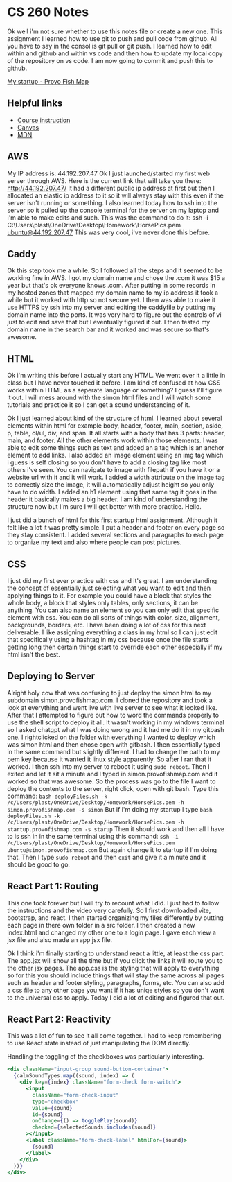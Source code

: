 # CS 260 Notes
Ok well i'm not sure whether to use this notes file or create a new one. This assignment I learned how to use git to push and pull code from github. All you have to say in the consol is git pull or git push. I learned how to edit within and github and within vs code and then how to update my local copy of the repository on vs code. I am now going to commit and push this to github.

[My startup - Provo Fish Map](https://provofishmap.com)

## Helpful links

- [Course instruction](https://github.com/webprogramming260)
- [Canvas](https://byu.instructure.com)
- [MDN](https://developer.mozilla.org)

## AWS

My IP address is: 44.192.207.47
Ok I just launched/started my first web server through AWS. Here is the current link that will take you there: http://44.192.207.47/
It had a different public ip address at first but then I allocated an elastic ip address to it so it will always stay with this even if the server isn't running or something. I also learned today how to ssh into the server so it pulled up the console terminal for the server on my laptop and i'm able to make edits and such. This was the command to do it:
ssh -i C:\Users\plast\OneDrive\Desktop\Homework\HorsePics.pem ubuntu@44.192.207.47
This was very cool, i've never done this before.

## Caddy

Ok this step took me a while. So I followed all the steps and it seemed to be working fine in AWS. I got my domain name and chose the .com it was $15 a year but that's ok everyone knows .com. After putting in some records in my hosted zones that mapped my domain name to my ip address it took a while but it worked with http so not secure yet. I then was able to make it use HTTPS by ssh into my server and editing the caddyfile by putting my domain name into the ports. It was very hard to figure out the controls of vi just to edit and save that but I eventually figured it out. I then tested my domain name in the search bar and it worked and was secure so that's awesome. 

## HTML

Ok i'm writing this before I actually start any HTML. We went over it a little in class but I have never touched it before. I am kind of confused at how CSS works within HTML as a seperate language or something? I guess I'll figure it out. I will mess around with the simon html files and I will watch some tutorials and practice it so I can get a sound understanding of it. 

Ok I just learned about kind of the structure of html. I learned about several elements within html for example body, header, footer, main, section, aside, p, table, ol/ul, div, and span. It all starts with a body that has 3 parts: header, main, and footer. All the other elements work within those elements. I was able to edit some things such as text and added an a tag which is an anchor element to add links. I also added an image element using an img tag which i guess is self closing so you don't have to add a closing tag like most others i've seen. You can navigate to image with filepath if you have it or a website url with it and it will work. I added a width attribute on the image tag to correctly size the image, it will automatically adjust height so you only have to do width. I added an h1 element using that same tag it goes in the header it basically makes a big header. I am kind of understanding the structure now but I'm sure I will get better with more practice. Hello.

I just did a bunch of html for this first startup html assignment. Although it felt like a lot it was pretty simple. I put a header and footer on every page so they stay consistent. I added several sections and paragraphs to each page to organize my text and also where people can post pictures.

## CSS

I just did my first ever practice with css and it's great. I am understanding the concept of essentially just selecting what you want to edit and then applying things to it. For example you could have a block that styles the whole body, a block that styles only tables, only sections, it can be anything. You can also name an element so you can only edit that specific element with css. You can do all sorts of things with color, size, alignment, backgrounds, borders, etc. I have been doing a lot of css for this next deliverable. I like assigning everything a class in my html so I can just edit that specifically using a hashtag in my css because once the file starts getting long then certain things start to override each other especially if my html isn't the best.  

## Deploying to Server

Alright holy cow that was confusing to just deploy the simon html to my subdomain simon.provofishmap.com. I cloned the repository and took a look at everything and went live with live server to see what it looked like. After that I attempted to figure out how to word the commands properly to use the shell script to deploy it all. It wasn't working in my windows terminal so I asked chatgpt what I was doing wrong and it had me do it in my gitbash one. I rightclicked on the folder with everything I wanted to deploy which was simon html and then chose open with gitbash. I then essentially typed in the same command but slightly different. I had to change the path to my pem key because it wanted it linux style apparently. So after I ran that it worked. I then ssh into my server to reboot it using `sudo reboot`. Then I exited and let it sit a minute and I typed in simon.provofishmap.com and it worked so that was awesome. So the process was go to the file I want to deploy the contents to the server, right click, open with git bash. Type this command:
`bash deployFiles.sh -k /c/Users/plast/OneDrive/Desktop/Homework/HorsePics.pem -h simon.provofishmap.com -s simon`
But if i'm doing my startup I type
`bash deployFiles.sh -k /c/Users/plast/OneDrive/Desktop/Homework/HorsePics.pem -h startup.provofishmap.com -s starup`
Then it should work and then all I have to is ssh in in the same terminal using this command:
`ssh -i /c/Users/plast/OneDrive/Desktop/Homework/HorsePics.pem ubuntu@simon.provofishmap.com`
But again change it to startup if I'm doing that. Then I type `sudo reboot` and then `exit` and give it a minute and it should be good to go.

## React Part 1: Routing

This one took forever but I will try to recount what I did. I just had to follow the instructions and the video very carefully. So I first downloaded vite, bootstrap, and react. I then started organizing my files differently by putting each page in there own folder in a src folder. I then created a new index.html and changed my other one to a login page. I gave each view a jsx file and also made an app jsx file. 

Ok I think i'm finally starting to understand react a little, at least the css part. The app.jsx will show all the time but if you click the links it will route you to the other jsx pages. The app.css is the styling that will apply to everything so for this you should include things that will stay the same across all pages such as header and footer styling, paragraphs, forms, etc. You can also add a css file to any other page you want if it has uniqe styles so you don't want to the universal css to apply. Today I did a lot of editing and figured that out. 

## React Part 2: Reactivity

This was a lot of fun to see it all come together. I had to keep remembering to use React state instead of just manipulating the DOM directly.

Handling the toggling of the checkboxes was particularly interesting.

```jsx
<div className="input-group sound-button-container">
  {calmSoundTypes.map((sound, index) => (
    <div key={index} className="form-check form-switch">
      <input
        className="form-check-input"
        type="checkbox"
        value={sound}
        id={sound}
        onChange={() => togglePlay(sound)}
        checked={selectedSounds.includes(sound)}
      ></input>
      <label className="form-check-label" htmlFor={sound}>
        {sound}
      </label>
    </div>
  ))}
</div>
```
